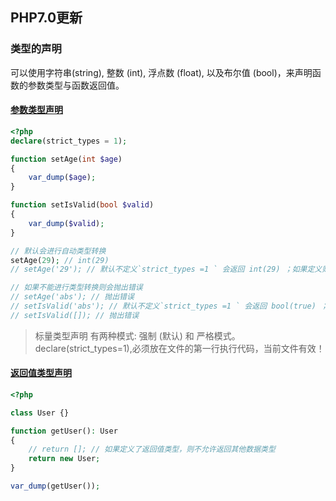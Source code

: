 ## PHP7.0更新

### 类型的声明

可以使用字符串(string), 整数 (int), 浮点数 (float), 以及布尔值 (bool)，来声明函数的参数类型与函数返回值。

#### [参数类型声明](/7.0/scalar_typehints.php)
```php
<?php
declare(strict_types = 1);

function setAge(int $age)
{
    var_dump($age);
}

function setIsValid(bool $valid)
{
    var_dump($valid);
}

// 默认会进行自动类型转换
setAge(29); // int(29)
// setAge('29'); // 默认不定义`strict_types =1 ` 会返回 int(29) ；如果定义则会抛出错误

// 如果不能进行类型转换则会抛出错误
// setAge('abs'); // 抛出错误
// setIsValid('abs'); // 默认不定义`strict_types =1 ` 会返回 bool(true) ；如果定义则会抛出错误
// setIsValid([]); // 抛出错误
```
> 标量类型声明 有两种模式: 强制 (默认) 和 严格模式。
declare(strict_types=1),必须放在文件的第一行执行代码，当前文件有效！


#### [返回值类型声明](/7.0/return_type_declarations.php)

```php
<?php

class User {}

function getUser(): User
{
    // return []; // 如果定义了返回值类型，则不允许返回其他数据类型
    return new User;
}

var_dump(getUser());
```

